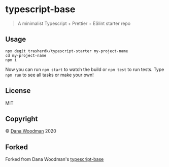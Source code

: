 # typescript-base

> A minimalist Typescript + Prettier + ESlint starter repo

## Usage

```shell
npx degit trasherdk/typescript-starter my-project-name
cd my-project-name
npm i
```

Now you can run `npm start` to watch the build or `npm test` to run tests. Type `npm run` to see all tasks or make your own!

## License

MIT

## Copyright

&copy; [Dana Woodman](mailto:dana@danawoodman.com) 2020

## Forked

Forked from Dana Woodman's [typescript-base](https://github.com/danawoodman/typescript-base)
